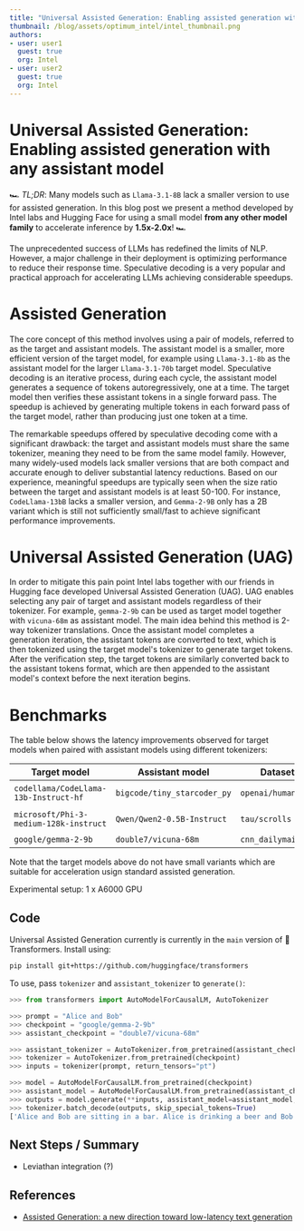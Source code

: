 ```yaml
---
title: "Universal Assisted Generation: Enabling assisted generation with any assistant model"
thumbnail: /blog/assets/optimum_intel/intel_thumbnail.png
authors:
- user: user1
  guest: true
  org: Intel
- user: user2
  guest: true
  org: Intel
---
```


# Universal Assisted Generation: Enabling assisted generation with any assistant model

🏎️ <em>TL;DR</em>: Many models such as `Llama-3.1-8B` lack a smaller version to use for assisted generation. In this blog post we present a method developed by Intel labs and Hugging Face for using a small model **from any other model family** to accelerate inference by **1.5x-2.0x**! 🏎️

The unprecedented success of LLMs has redefined the limits of NLP. However, a major challenge in their deployment is optimizing performance to reduce their response time.
Speculative decoding is a very popular and practical approach for accelerating LLMs achieving considerable speedups.

# Assisted Generation
 
The core concept of this method involves using a pair of models, referred to as the target and assistant models. The assistant model is a smaller, more efficient version of the target model, for example using `Llama-3.1-8b` as the assistant model for the larger `Llama-3.1-70b` target model.
Speculative decoding is an iterative process, during each cycle, the assistant model generates a sequence of tokens autoregressively, one at a time. The target model then verifies these assistant tokens in a single forward pass. The speedup is achieved by generating multiple tokens in each forward pass of the target model, rather than producing just one token at a time.

The remarkable speedups offered by speculative decoding come with a significant drawback: the target and assistant models must share the same tokenizer, meaning they need to be from the same model family. However, many widely-used models lack smaller versions that are both compact and accurate enough to deliver substantial latency reductions. Based on our experience, meaningful speedups are typically seen when the size ratio between the target and assistant models is at least 50-100. For instance, `CodeLlama-13bB` lacks a smaller version, and `Gemma-2-9B` only has a 2B variant which is still not sufficiently small/fast to achieve significant performance improvements.

# Universal Assisted Generation (UAG)
 
In order to mitigate this pain point Intel labs together with our friends in Hugging face developed Universal Assisted Generation (UAG). UAG enables selecting any pair of target and assistant models regardless of their tokenizer. For example, `gemma-2-9b` can be used as target model together with `vicuna-68m` as assistant model. The main idea behind this method is 2-way tokenizer translations. Once the assistant model completes a generation iteration, the assistant tokens are converted to text, which is then tokenized using the target model's tokenizer to generate target tokens. After the verification step, the target tokens are similarly converted back to the assistant tokens format, which are then appended to the assistant model's context before the next iteration begins.


# Benchmarks

The table below shows the latency improvements observed for target models when paired with assistant models using different tokenizers:

| Target model | Assistant model | Dataset | Task | Speedup |
|----------------------|---------------------|---------------------------|---------------------------|---------------------------|
| `codellama/CodeLlama-13b-Instruct-hf` | `bigcode/tiny_starcoder_py` | `openai/humaneval` | code generation | **1.90x** |
| `microsoft/Phi-3-medium-128k-instruct` | `Qwen/Qwen2-0.5B-Instruct`  | `tau/scrolls`   | long-context summarization | **1.91x** |
| `google/gemma-2-9b` | `double7/vicuna-68m`  | `cnn_dailymail`   | summarization | **1.76x** |

Note that the target models above do not have small variants which are suitable for acceleration usign standard assisted generation.

Experimental setup: 1 x A6000 GPU

## Code

Universal Assisted Generation currently is currently in the `main` version of 🤗 Transformers. Install using:

```bash
pip install git+https://github.com/huggingface/transformers
```

To use, pass `tokenizer` and `assistant_tokenizer` to `generate()`:

```python
>>> from transformers import AutoModelForCausalLM, AutoTokenizer

>>> prompt = "Alice and Bob"
>>> checkpoint = "google/gemma-2-9b"
>>> assistant_checkpoint = "double7/vicuna-68m"

>>> assistant_tokenizer = AutoTokenizer.from_pretrained(assistant_checkpoint)
>>> tokenizer = AutoTokenizer.from_pretrained(checkpoint)
>>> inputs = tokenizer(prompt, return_tensors="pt")

>>> model = AutoModelForCausalLM.from_pretrained(checkpoint)
>>> assistant_model = AutoModelForCausalLM.from_pretrained(assistant_checkpoint)
>>> outputs = model.generate(**inputs, assistant_model=assistant_model, tokenizer=tokenizer, assistant_tokenizer=assistant_tokenizer)
>>> tokenizer.batch_decode(outputs, skip_special_tokens=True)
['Alice and Bob are sitting in a bar. Alice is drinking a beer and Bob is drinking a']
```


## Next Steps / Summary

- Leviathan integration (?)


## References
- [Assisted Generation: a new direction toward low-latency text generation](https://huggingface.co/blog/assisted-generation)
